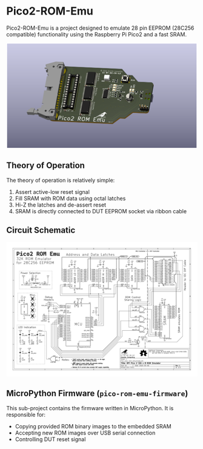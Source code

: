 # Pico2-ROM-Emu

Pico2-ROM-Emu is a project designed to emulate 28 pin EEPROM (28C256 compatible) functionality using the Raspberry Pi Pico2 and a fast SRAM.

![front render](./assets/Pico2RomEmu_3D_Front.png)

## Theory of Operation
The theory of operation is relatively simple:

1. Assert active-low reset signal
2. Fill SRAM with ROM data using octal latches 
3. Hi-Z the latches and de-assert reset
4. SRAM is directly connected to DUT EEPROM socket via ribbon cable 

## Circuit Schematic
![schematic diagram](./assets/schematic.png)

## MicroPython Firmware (`pico-rom-emu-firmware`)
This sub-project contains the firmware written in MicroPython. It is responsible for:
- Copying provided ROM binary images to the embedded SRAM
- Accepting new ROM images over USB serial connection
- Controlling DUT reset signal
